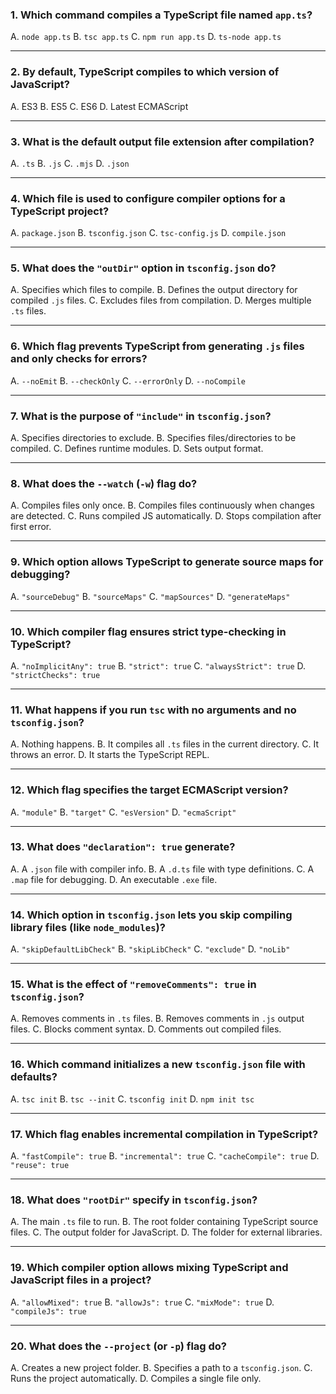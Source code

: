 ### 1. Which command compiles a TypeScript file named `app.ts`?

A. `node app.ts`
B. `tsc app.ts`
C. `npm run app.ts`
D. `ts-node app.ts`

---

### 2. By default, TypeScript compiles to which version of JavaScript?

A. ES3
B. ES5
C. ES6
D. Latest ECMAScript

---

### 3. What is the default output file extension after compilation?

A. `.ts`
B. `.js`
C. `.mjs`
D. `.json`

---

### 4. Which file is used to configure compiler options for a TypeScript project?

A. `package.json`
B. `tsconfig.json`
C. `tsc-config.js`
D. `compile.json`

---

### 5. What does the `"outDir"` option in `tsconfig.json` do?

A. Specifies which files to compile.
B. Defines the output directory for compiled `.js` files.
C. Excludes files from compilation.
D. Merges multiple `.ts` files.

---

### 6. Which flag prevents TypeScript from generating `.js` files and only checks for errors?

A. `--noEmit`
B. `--checkOnly`
C. `--errorOnly`
D. `--noCompile`

---

### 7. What is the purpose of `"include"` in `tsconfig.json`?

A. Specifies directories to exclude.
B. Specifies files/directories to be compiled.
C. Defines runtime modules.
D. Sets output format.

---

### 8. What does the `--watch` (`-w`) flag do?

A. Compiles files only once.
B. Compiles files continuously when changes are detected.
C. Runs compiled JS automatically.
D. Stops compilation after first error.

---

### 9. Which option allows TypeScript to generate source maps for debugging?

A. `"sourceDebug"`
B. `"sourceMaps"`
C. `"mapSources"`
D. `"generateMaps"`

---

### 10. Which compiler flag ensures **strict type-checking** in TypeScript?

A. `"noImplicitAny": true`
B. `"strict": true`
C. `"alwaysStrict": true`
D. `"strictChecks": true`

---

### 11. What happens if you run `tsc` with no arguments and no `tsconfig.json`?

A. Nothing happens.
B. It compiles all `.ts` files in the current directory.
C. It throws an error.
D. It starts the TypeScript REPL.

---

### 12. Which flag specifies the target ECMAScript version?

A. `"module"`
B. `"target"`
C. `"esVersion"`
D. `"ecmaScript"`

---

### 13. What does `"declaration": true` generate?

A. A `.json` file with compiler info.
B. A `.d.ts` file with type definitions.
C. A `.map` file for debugging.
D. An executable `.exe` file.

---

### 14. Which option in `tsconfig.json` lets you skip compiling library files (like `node_modules`)?

A. `"skipDefaultLibCheck"`
B. `"skipLibCheck"`
C. `"exclude"`
D. `"noLib"`

---

### 15. What is the effect of `"removeComments": true` in `tsconfig.json`?

A. Removes comments in `.ts` files.
B. Removes comments in `.js` output files.
C. Blocks comment syntax.
D. Comments out compiled files.

---

### 16. Which command initializes a new `tsconfig.json` file with defaults?

A. `tsc init`
B. `tsc --init`
C. `tsconfig init`
D. `npm init tsc`

---

### 17. Which flag enables incremental compilation in TypeScript?

A. `"fastCompile": true`
B. `"incremental": true`
C. `"cacheCompile": true`
D. `"reuse": true`

---

### 18. What does `"rootDir"` specify in `tsconfig.json`?

A. The main `.ts` file to run.
B. The root folder containing TypeScript source files.
C. The output folder for JavaScript.
D. The folder for external libraries.

---

### 19. Which compiler option allows mixing TypeScript and JavaScript files in a project?

A. `"allowMixed": true`
B. `"allowJs": true`
C. `"mixMode": true`
D. `"compileJs": true`

---

### 20. What does the `--project` (or `-p`) flag do?

A. Creates a new project folder.
B. Specifies a path to a `tsconfig.json`.
C. Runs the project automatically.
D. Compiles a single file only.
